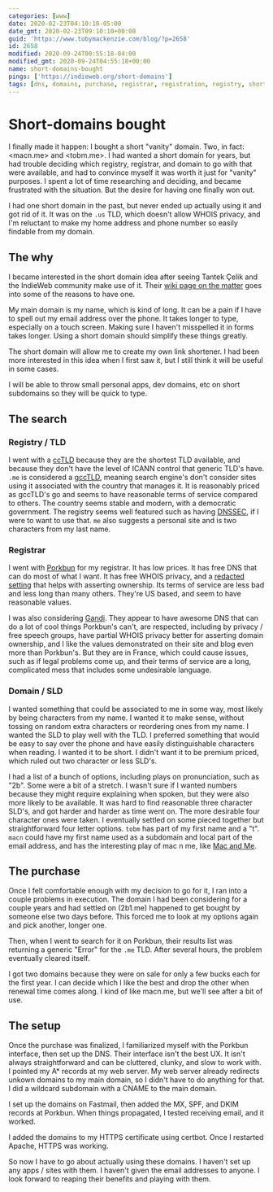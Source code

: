 ```yaml
---
categories: [www]
date: 2020-02-23T04:10:10-05:00
date_gmt: 2020-02-23T09:10:10+00:00
guid: 'https://www.tobymackenzie.com/blog/?p=2658'
id: 2658
modified: 2020-09-24T00:55:18-04:00
modified_gmt: 2020-09-24T04:55:18+00:00
name: short-domains-bought
pings: ['https://indieweb.org/short-domains']
tags: [dns, domains, purchase, registrar, registration, registry, short]
---
```


Short-domains bought
====================

I finally made it happen: I bought a short "vanity" domain.  Two, in fact: <macn.me> and <tobm.me>.<!--more-->  I had wanted a short domain for years, but had trouble deciding which registry, registrar, and domain to go with that were available, and had to convince myself it was worth it just for "vanity" purposes.  I spent a lot of time researching and deciding, and became frustrated with the situation.  But the desire for having one finally won out.

I had one short domain in the past, but never ended up actually using it and got rid of it.  It was on the `.us` TLD, which doesn't allow WHOIS privacy, and I'm reluctant to make my home address and phone number so easily findable from my domain.

The why
-------

I became interested in the short domain idea after seeing Tantek Çelik and the IndieWeb community make use of it.  Their [wiki page on the matter](https://indieweb.org/short-domains) goes into some of the reasons to have one.

My main domain is my name, which is kind of long.  It can be a pain if I have to spell out my email address over the phone.  It takes longer to type, especially on a touch screen.  Making sure I haven't misspelled it in forms takes longer.  Using a short domain should simplify these things greatly.

The short domain will allow me to create my own link shortener.  I had been more interested in this idea when I first saw it, but I still think it will be useful in some cases.

I will be able to throw small personal apps, dev domains, etc on short subdomains so they will be quick to type.

The search
------------

### Registry / TLD

I went with a [ccTLD](https://en.wikipedia.org/wiki/Country_code_top-level_domain) because they are the shortest TLD available, and because they don't have the level of ICANN control that generic TLD's have.  `.me` is considered a [gccTLD](https://en.wikipedia.org/wiki/GccTLD), meaning search engine's don't consider sites using it associated with the country that manages it.  It is reasonably priced as gccTLD's go and seems to have reasonable terms of service compared to others.  The country seems stable and modern, with a democratic government.  The registry seems well featured such as having [DNSSEC](https://en.wikipedia.org/wiki/Domain_Name_System_Security_Extensions), if I were to want to use that.  `me` also suggests a personal site and is two characters from my last name.

### Registrar

I went with [Porkbun](https://porkbun.com/) for my registrar.  It has low prices.  It has free DNS that can do most of what I want.  It has free WHOIS privacy, and a [redacted setting](https://kb.porkbun.com/article/97-new-whois-privacy-settings-explained) that helps with asserting ownership.  Its terms of service are less bad and less long than many others.  They're US based, and seem to have reasonable values.

I was also considering [Gandi](https://www.gandi.net/en-US).  They appear to have awesome DNS that can do a lot of cool things Porkbun's can't, are respected, including by privacy / free speech groups, have partial WHOIS privacy better for asserting domain ownership, and I like the values demonstrated on their site and blog even more than Porkbun's.  But they are in France, which could cause issues, such as if legal problems come up, and their terms of service are a long, complicated mess that includes some undesirable language.

### Domain / SLD

I wanted something that could be associated to me in some way, most likely by being characters from my name.  I wanted it to make sense, without tossing on random extra characters or reordering ones from my name.  I wanted the SLD to play well with the TLD.  I preferred something that would be easy to say over the phone and have easily distinguishable characters when reading.  I wanted it to be short.  I didn't want it to be premium priced, which ruled out two character or less SLD's.

I had a list of a bunch of options, including plays on pronunciation, such as "2b".  Some were a bit of a stretch.  I wasn't sure if I wanted numbers because they might require explaining when spoken, but they were also more likely to be available.  It was hard to find reasonable three character SLD's, and got harder and harder as time went on.  The more desirable four character ones were taken.  I eventually settled on some pieced together but straightforward four letter options.  `tobm` has part of my first name and a "t".  `macn` could have my first name used as a subdomain and local part of the email address, and has the interesting play of mac n me, like [Mac and Me](https://en.wikipedia.org/wiki/Mac_and_Me).

The purchase
--------

Once I felt comfortable enough with my decision to go for it, I ran into a couple problems in execution.  The domain I had been considering for a couple years and had settled on (2b1.me) happened to get bought by someone else two days before.  This forced me to look at my options again and pick another, longer one.

Then, when I went to search for it on Porkbun, their results list was returning a generic "Error" for the `.me` TLD.  After several hours, the problem eventually cleared itself.

I got two domains because they were on sale for only a few bucks each for the first year.  I can decide which I like the best and drop the other when renewal time comes along.  I kind of like macn.me, but we'll see after a bit of use.

The setup
---------

Once the purchase was finalized, I familiarized myself with the Porkbun interface, then set up the DNS.  Their interface isn't the best UX.  It isn't always straightforward and can be cluttered, clunky, and slow to work with.  I pointed my A* records at my web server.  My web server already redirects unkown domains to my main domain, so I didn't have to do anything for that.  I did a wildcard subdomain with a CNAME to the main domain.

I set up the domains on Fastmail, then added the MX, SPF, and DKIM records at Porkbun.  When things propagated, I tested receiving email, and it worked.

I added the domains to my HTTPS certificate using certbot.  Once I restarted Apache, HTTPS was working.

So now I have to go about actually using these domains.  I haven't set up any apps / sites with them.  I haven't given the email addresses to anyone.  I look forward to reaping their benefits and playing with them.
